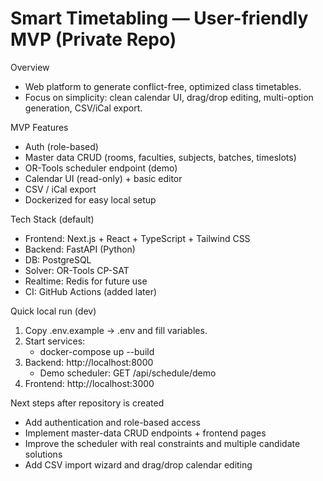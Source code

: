 # Smart Timetabling — User-friendly MVP (Private Repo)

Overview
- Web platform to generate conflict-free, optimized class timetables.
- Focus on simplicity: clean calendar UI, drag/drop editing, multi-option generation, CSV/iCal export.

MVP Features
- Auth (role-based)
- Master data CRUD (rooms, faculties, subjects, batches, timeslots)
- OR-Tools scheduler endpoint (demo)
- Calendar UI (read-only) + basic editor
- CSV / iCal export
- Dockerized for easy local setup

Tech Stack (default)
- Frontend: Next.js + React + TypeScript + Tailwind CSS
- Backend: FastAPI (Python)
- DB: PostgreSQL
- Solver: OR-Tools CP-SAT
- Realtime: Redis for future use
- CI: GitHub Actions (added later)

Quick local run (dev)
1. Copy .env.example → .env and fill variables.
2. Start services:
   - docker-compose up --build
3. Backend: http://localhost:8000
   - Demo scheduler: GET /api/schedule/demo
4. Frontend: http://localhost:3000

Next steps after repository is created
- Add authentication and role-based access
- Implement master-data CRUD endpoints + frontend pages
- Improve the scheduler with real constraints and multiple candidate solutions
- Add CSV import wizard and drag/drop calendar editing